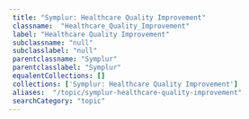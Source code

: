 ```yaml
--- 
 title: "Symplur: Healthcare Quality Improvement" 
 classname:  "Healthcare_Quality_Improvement" 
 label: "Healthcare Quality Improvement" 
 subclassname: "null" 
 subclasslabel: "null" 
 parentclassname: "Symplur" 
 parentclasslabel: "Symplur" 
 equalentCollections: [] 
 collections: ['Symplur: Healthcare Quality Improvement']
 aliases:  "/topic/symplur-healthcare-quality-improvement"  
 searchCategory: "topic" 
---
```

